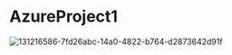 # AzureProject1
![131216586-7fd26abc-14a0-4822-b764-d2873642d91f](https://user-images.githubusercontent.com/22757326/152718137-35c749d1-a0f9-4f5f-a097-ae2059c1199a.png)
